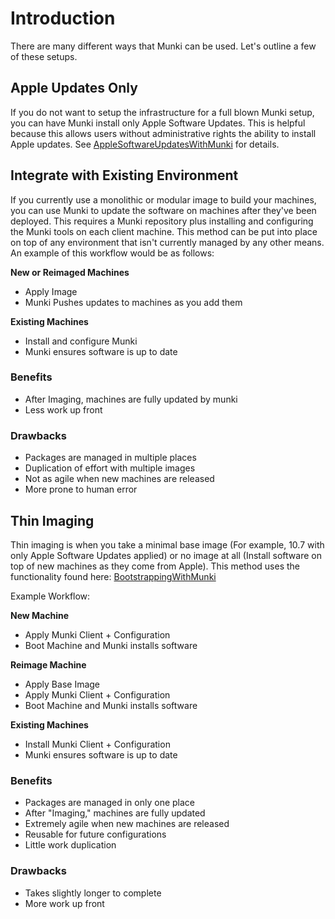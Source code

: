 # Introduction #

There are many different ways that Munki can be used.  Let's outline a few of these setups.

## Apple Updates Only ##
If you do not want to setup the infrastructure for a full blown Munki setup, you can have Munki install only Apple Software Updates.  This is helpful because this allows users without administrative rights the ability to install Apple updates.  See [AppleSoftwareUpdatesWithMunki](AppleSoftwareUpdatesWithMunki.md) for details.

## Integrate with Existing Environment ##
If you currently use a monolithic or modular image to build your machines, you can use Munki to update the software on machines after they've been deployed. This requires a Munki repository plus installing and configuring the Munki tools on each client machine. This method can be put into place on top of any environment that isn't currently managed by any other means.  An example of this workflow would be as follows:

**New or Reimaged Machines**
  * Apply Image
  * Munki Pushes updates to machines as you add them

**Existing Machines**
  * Install and configure Munki
  * Munki ensures software is up to date

### Benefits ###
  * After Imaging,  machines are fully updated by munki
  * Less work up front

### Drawbacks ###
  * Packages are managed in multiple places
  * Duplication of effort with multiple images
  * Not as agile when new machines are released
  * More prone to human error

## Thin Imaging ##
Thin imaging is when you take a minimal base image (For example, 10.7 with only Apple Software Updates applied) or no image at all (Install software on top of new machines as they come from Apple).  This method uses the functionality found here: [BootstrappingWithMunki](BootstrappingWithMunki.md)

Example Workflow:

**New Machine**
  * Apply Munki Client + Configuration
  * Boot Machine and Munki installs software

**Reimage Machine**
  * Apply Base Image
  * Apply Munki Client + Configuration
  * Boot Machine and Munki installs software

**Existing Machines**
  * Install Munki Client + Configuration
  * Munki ensures software is up to date

### Benefits ###
  * Packages are managed in only one place
  * After "Imaging," machines are fully updated
  * Extremely agile when new machines are released
  * Reusable for future configurations
  * Little work duplication

### Drawbacks ###
  * Takes slightly longer to complete
  * More work up front